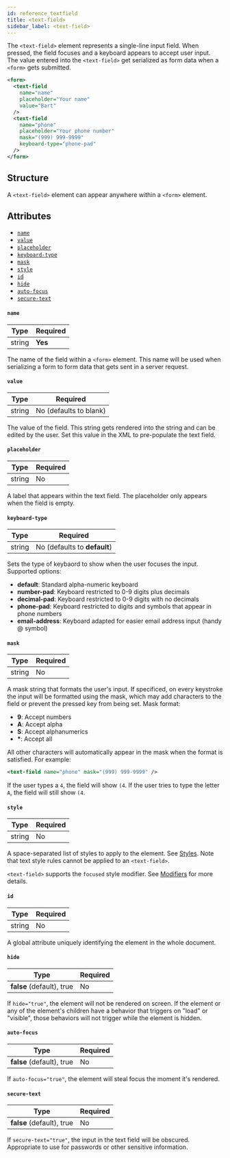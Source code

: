 ```yaml
---
id: reference_textfield
title: <text-field>
sidebar_label: <text-field>
---
```


The `<text-field>` element represents a single-line input field. When pressed, the field focuses and a keyboard appears to accept user input. The value entered into the `<text-field>` get serialized as form data when a `<form>` gets submitted.

```xml
<form>
  <text-field
    name="name"
    placeholder="Your name"
    value="Bart"
  />
  <text-field
    name="phone"
    placeholder="Your phone number"
    mask="(999) 999-9999"
    keyboard-type="phone-pad"
  />
</form>
```

## Structure

A `<text-field>` element can appear anywhere within a `<form>` element.

## Attributes

- [`name`](#name)
- [`value`](#value)
- [`placeholder`](#placeholder)
- [`keyboard-type`](#keyboard-type)
- [`mask`](#mask)
- [`style`](#style)
- [`id`](#id)
- [`hide`](#hide)
- [`auto-focus`](#auto-focus)
- [`secure-text`](#secure-text)

#### `name`

| Type   | Required |
| ------ | -------- |
| string | **Yes**  |

The name of the field within a `<form>` element. This name will be used when serializing a form to form data that gets sent in a server request.

#### `value`

| Type   | Required               |
| ------ | ---------------------- |
| string | No (defaults to blank) |

The value of the field. This string gets rendered into the string and can be edited by the user. Set this value in the XML to pre-populate the text field.

#### `placeholder`

| Type   | Required |
| ------ | -------- |
| string | No       |

A label that appears within the text field. The placeholder only appears when the field is empty.

#### `keyboard-type`

| Type   | Required                     |
| ------ | ---------------------------- |
| string | No (defaults to **default**) |

Sets the type of keybaord to show when the user focuses the input. Supported options:

- **default**: Standard alpha-numeric keyboard
- **number-pad**: Keyboard restricted to 0-9 digits plus decimals
- **decimal-pad**: Keyboard restricted to 0-9 digits with no decimals
- **phone-pad**: Keyboard restricted to digits and symbols that appear in phone numbers
- **email-address**: Keyboard adapted for easier email address input (handy @ symbol)

#### `mask`

| Type   | Required |
| ------ | -------- |
| string | No       |

A mask string that formats the user's input. If specificed, on every keystroke the input will be formatted using the mask, which may add characters to the field or prevent the pressed key from being set. Mask format:

- **9**: Accept numbers
- **A**: Accept alpha
- **S**: Accept alphanumerics
- **\***: Accept all

All other characters will automatically appear in the mask when the format is satisfied. For example:

```xml
<text-field name="phone" mask="(999) 999-9999" />
```

If the user types a `4`, the field will show `(4`. If the user tries to type the letter `A`, the field will still show `(4`.

#### `style`

| Type   | Required |
| ------ | -------- |
| string | No       |

A space-separated list of styles to apply to the element. See [Styles](/docs/reference_style). Note that text style rules cannot be applied to an `<text-field>`.

`<text-field>` supports the `focused` style modifier. See [Modifiers](/docs/reference_modifier) for more details.

#### `id`

| Type   | Required |
| ------ | -------- |
| string | No       |

A global attribute uniquely identifying the element in the whole document.

#### `hide`

| Type                      | Required |
| ------------------------- | -------- |
| **false** (default), true | No       |

If `hide="true"`, the element will not be rendered on screen. If the element or any of the element's children have a behavior that triggers on "load" or "visible", those behaviors will not trigger while the element is hidden.

#### `auto-focus`

| Type                      | Required |
| ------------------------- | -------- |
| **false** (default), true | No       |

If `auto-focus="true"`, the element will steal focus the moment it's rendered.

#### `secure-text`

| Type                      | Required |
| ------------------------- | -------- |
| **false** (default), true | No       |

If `secure-text="true"`, the input in the text field will be obscured. Appropriate to use for passwords or other sensitive information.
